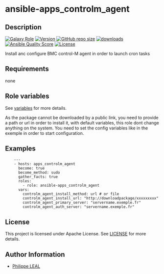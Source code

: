 # ansible-apps_controlm_agent

## Description

[![Galaxy Role](https://img.shields.io/badge/galaxy-apps_controlm_agent-purple?style=flat)](https://galaxy.ansible.com/lotusnoir/apps_controlm_agent)
[![Version](https://img.shields.io/github/release/lotusnoir/ansible-apps_controlm_agent.svg)](https://github.com/lotusnoir/ansible-apps_controlm_agent/releases/latest)
[![GitHub repo size](https://img.shields.io/github/repo-size/lotusnoir/ansible-apps_controlm_agent?color=orange&style=flat)](https://galaxy.ansible.com/lotusnoir/apps_controlm_agent)
[![downloads](https://img.shields.io/ansible/role/d/)](https://galaxy.ansible.com/lotusnoir/apps_controlm_agent)
[![Ansible Quality Score](https://img.shields.io/ansible/quality/)](https://galaxy.ansible.com/lotusnoir/apps_controlm_agent)
[![License](https://img.shields.io/badge/license-Apache--2.0-brightgreen?style=flat)](https://opensource.org/licenses/Apache-2.0)

Install anc configure BMC control-M agent in order to launch cron tasks
## Requirements

none

## Role variables

See [variables](/defaults/main.yml) for more details.

As the package cannot be downloaded by a public link, you need to provide a path or url in order to install it, with default variables, this role dont change anything on the system. You need to set the config variables like in the exemple in order to start configuration.

## Examples

        ---
        - hosts: apps_controlm_agent
          become: true
          become_method: sudo
          gather_facts: true
          roles:
            - role: ansible-apps_controlm_agent
          vars:
            controlm_agent_install_method: url # or file
            controlm_agent_install_url: "http://downloadpackage/xxxxxxxxx"
            controlm_agent_primary_server: "servername.exemple.fr"
            controlm_agent_auth_server: "servername.exemple.fr"



## License

This project is licensed under Apache License. See [LICENSE](/LICENSE) for more details.

## Author Information

- [Philippe LEAL](https://github.com/lotusnoir)
